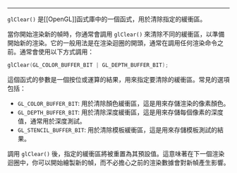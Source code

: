 
---
`glClear()` 是[[OpenGL]]函式庫中的一個函式，用於清除指定的緩衝區。

當你開始渲染新的幀時，你通常會調用 `glClear()` 來清除不同的緩衝區，以準備開始新的渲染。它的一般用法是在渲染迴圈的開頭，通常在調用任何渲染命令之前。通常會使用以下方式調用：

```cpp
glClear(GL_COLOR_BUFFER_BIT | GL_DEPTH_BUFFER_BIT);
```

這個函式的參數是一個按位或運算的結果，用來指定要清除的緩衝區。常見的選項包括：

- `GL_COLOR_BUFFER_BIT`: 用於清除顏色緩衝區，這是用來存儲渲染的像素顏色。
- `GL_DEPTH_BUFFER_BIT`: 用於清除深度緩衝區，這是用來存儲每個像素的深度值，通常用於深度測試。
- `GL_STENCIL_BUFFER_BIT`: 用於清除模板緩衝區，這是用來存儲模板測試的結果。

調用 `glClear()` 後，指定的緩衝區將被重置為其預設值。這意味著在下一個渲染迴圈中，你可以開始繪製新的幀，而不必擔心之前的渲染數據會對新幀產生影響。